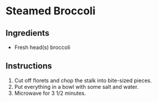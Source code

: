 # Steamed Broccoli

## Ingredients

- Fresh head(s) broccoli

## Instructions

1. Cut off florets and chop the stalk into bite-sized pieces.
2. Put everything in a bowl with some salt and water.
3. Microwave for 3 1/2 minutes.

